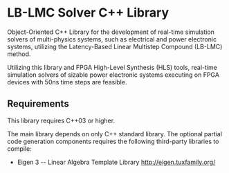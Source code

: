 # LB-LMC Solver C++ Library

Object-Oriented C++ Library for the development of real-time simulation solvers of multi-physics systems, such as electrical and power electronic systems, utilizing the Latency-Based Linear Multistep Compound (LB-LMC) method.

Utilizing this library and FPGA High-Level Synthesis (HLS) tools, real-time simulation solvers of sizable power electronic systems executing on FPGA devices with 50ns time steps are feasible.

## Requirements

This library requires C++03 or higher.

The main library depends on only C++ standard library.  The optional partial code generation components requires the following third-party libraries to compile:
  * Eigen 3 -- Linear Algebra Template Library http://eigen.tuxfamily.org/
